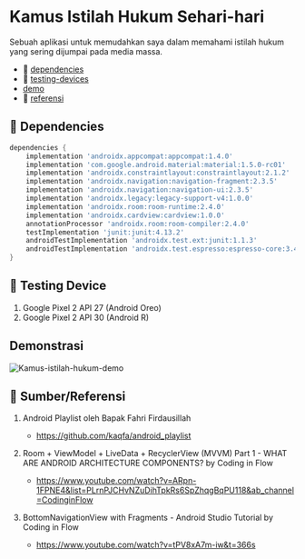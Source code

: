 # Kamus Istilah Hukum Sehari-hari

Sebuah aplikasi untuk memudahkan saya dalam memahami istilah hukum yang sering dijumpai pada media massa.

- 🧰 [dependencies](#dependencies)
- 📱 [testing-devices](#testing-devices)
- [demo](#demo)
- 📖 [referensi](#references)

<div id="dependencies">

## 🧰 Dependencies

```gradle
dependencies {
    implementation 'androidx.appcompat:appcompat:1.4.0'
    implementation 'com.google.android.material:material:1.5.0-rc01'
    implementation 'androidx.constraintlayout:constraintlayout:2.1.2'
    implementation 'androidx.navigation:navigation-fragment:2.3.5'
    implementation 'androidx.navigation:navigation-ui:2.3.5'
    implementation 'androidx.legacy:legacy-support-v4:1.0.0'
    implementation 'androidx.room:room-runtime:2.4.0'
    implementation 'androidx.cardview:cardview:1.0.0'
    annotationProcessor 'androidx.room:room-compiler:2.4.0'
    testImplementation 'junit:junit:4.13.2'
    androidTestImplementation 'androidx.test.ext:junit:1.1.3'
    androidTestImplementation 'androidx.test.espresso:espresso-core:3.4.0'
}
```

<div id="test-devices">

## 📱 Testing Device

1. Google Pixel 2 API 27 (Android Oreo)
2. Google Pixel 2 API 30 (Android R)

<div id="demo">

## Demonstrasi

![Kamus-istilah-hukum-demo](readme-assets/tQvUUUpNAT.gif)

<div id="references">

## 📖 Sumber/Referensi

1. Android Playlist oleh Bapak Fahri Firdausillah

   - https://github.com/kaqfa/android_playlist

2. Room + ViewModel + LiveData + RecyclerView (MVVM) Part 1 - WHAT ARE ANDROID ARCHITECTURE COMPONENTS? by Coding in Flow

   - https://www.youtube.com/watch?v=ARpn-1FPNE4&list=PLrnPJCHvNZuDihTpkRs6SpZhqgBqPU118&ab_channel=CodinginFlow

3. BottomNavigationView with Fragments - Android Studio Tutorial by Coding in Flow
   - https://www.youtube.com/watch?v=tPV8xA7m-iw&t=366s
